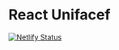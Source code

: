 # React Unifacef

[![Netlify Status](https://api.netlify.com/api/v1/badges/9e24ae11-7769-4332-a6c2-2f5bef1ff27d/deploy-status)](https://app.netlify.com/sites/unifacef-react14/deploys)